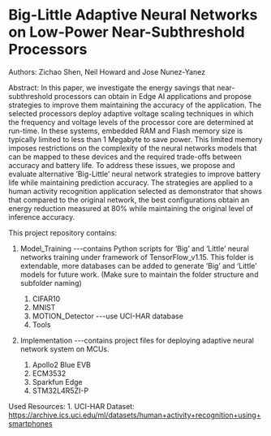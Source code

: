 # Big-Little Adaptive Neural Networks on Low-Power Near-Subthreshold Processors
Authors: Zichao Shen, Neil Howard and Jose Nunez-Yanez 

Abstract: In this paper, we investigate the energy savings that near-subthreshold processors can obtain in Edge AI applications and propose strategies to improve them maintaining the accuracy of the application. The selected processors deploy adaptive voltage scaling techniques in which the frequency and voltage levels of the processor core are determined at run-time. In these systems, embedded RAM and Flash memory size is typically limited to less than 1 Megabyte to save power. This limited memory imposes restrictions on the complexity of the neural networks models that can be mapped to these devices and the required trade-offs between accuracy and battery life. To address these issues, we propose and evaluate alternative ’Big-Little’ neural network strategies to improve battery life while maintaining prediction accuracy. The strategies are applied to a human activity recognition application selected as demonstrator that shows that compared to the original network, the best configurations obtain an energy reduction measured at 80% while maintaining the original level of inference accuracy.  


This project repository contains:
1.  Model_Training      ---contains Python scripts for ‘Big’ and ‘Little’ neural networks training under framework of TensorFlow_v1.15. This folder is extendable, more databases can be added to generate ‘Big’ and ‘Little’ models for future work. (Make sure to maintain the folder structure and subfolder naming)
    1.  CIFAR10
    2.  MNIST
    3.  MOTION_Detector     ---use UCI-HAR database
    4.  Tools

2.  Implementation      ---contains project files for deploying adaptive neural network system on MCUs.
    1.  Apollo2 Blue EVB
    2.  ECM3532
    3.  Sparkfun Edge
    4.  STM32L4R5ZI-P






Used Resources:
    1. UCI-HAR Dataset: https://archive.ics.uci.edu/ml/datasets/human+activity+recognition+using+smartphones


